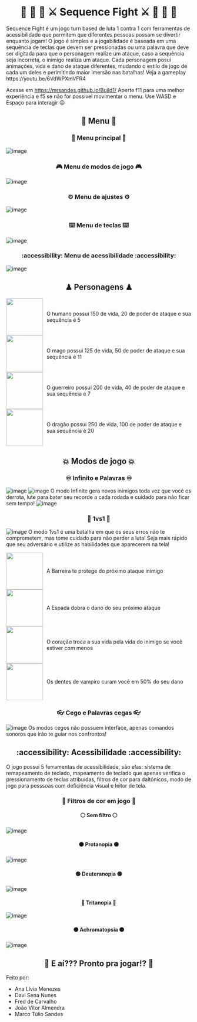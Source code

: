 <h1 align="center">🐉 🧔 🧙 ⚔️ Sequence Fight ⚔️ 🧙 🧔 🐉</h1>
Sequence Fight é um jogo turn based de luta 1 contra 1 com ferramentas de acessibilidade que permitem que diferentes pessoas possam se divertir enquanto jogam! O jogo é simples e a jogabilidade é baseada em uma sequência de teclas que devem ser pressionadas ou uma palavra que deve ser digitada para que o personagem realize um ataque, caso a sequência seja incorreta, o inimigo realiza um ataque. Cada personagem posui animações, vida e dano de ataque diferentes, mudando o estilo de jogo de cada um deles e perimitindo maior imersão nas batalhas! Veja a gameplay https://youtu.be/6VdWPXmVFR4

Acesse em https://mrsandes.github.io/Build1/ Aperte f11 para uma melhor experiência e f5 se não for possível movimentar o menu.
Use WASD e Espaço para interagir 😉

<h2 align="center">📌 Menu 📌</h2>

<h3 align="center">🤌 Menu principal 🤌</h3>

![image](https://github.com/user-attachments/assets/cbd754a2-10cd-48e8-b577-465acf192b7a)

<h3 align="center">🎮 Menu de modos de jogo 🎮</h3>

![image](https://github.com/user-attachments/assets/b6edab2c-08d4-41e0-8777-d3f47fa8af3b)

<h3 align="center">⚙️ Menu de ajustes ⚙️</h3>

![image](https://github.com/user-attachments/assets/1c7b42de-ddca-459c-a70f-14dfa224794f)

<h3 align="center">⌨️ Menu de teclas ⌨️</h3>

![image](https://github.com/user-attachments/assets/1164c906-c2de-449a-9c8e-2f90fd4568e5)

<h3 align="center">:accessibility: Menu de acessibilidade :accessibility:</h3>

![image](https://github.com/user-attachments/assets/9102061c-ec1e-4caa-98a3-1f5391f44caf)

<h2 align="center">♟ Personagens ♟</h2>

<div style="display: flex; align-items: center;">
    <img src="https://github.com/user-attachments/assets/0723d3c2-9631-4a61-b259-d8880a137ec4" width="100" style="margin-right: 10px;"/>
    <span>O humano possui 150 de vida, 20 de poder de ataque e sua sequência é 5</span>
</div>

<div style="display: flex; align-items: center;">
    <img src="https://github.com/user-attachments/assets/5f087167-444a-4068-a7e5-ecf7ea58d976" width="100" style="margin-right: 10px;"/>
    <span>O mago possui 125 de vida, 50 de poder de ataque e sua sequência é 11</span>
</div>

<div style="display: flex; align-items: center;">
    <img src="https://github.com/user-attachments/assets/806e1143-5c3e-4003-a716-362015af884e" width="100" style="margin-right: 10px;"/>
    <span>O guerreiro possui 200 de vida, 40 de poder de ataque e sua sequência é 7</span>
</div>

<div style="display: flex; align-items: center;">
    <img src="https://github.com/user-attachments/assets/9e30d395-c0d4-4543-876a-d8e52c175347" width="100" style="margin-right: 10px;"/>
    <span>O dragão possui 250 de vida, 100 de poder de ataque e sua sequência é 20</span>
</div>

<h2 align="center">💥 Modos de jogo 💥</h2>

<h3 align="center">♾️ Infinito e Palavras ♾️</h3>

![image](https://github.com/user-attachments/assets/fb10527d-3136-4b6a-a7dc-27aba1778b88)
![image](https://github.com/user-attachments/assets/29470ea0-65ef-4b7e-a418-ce9dccacc5dc)
O modo Infinite gera novos inimigos toda vez que você os derrota, lute para bater seu recorde a cada rodada e cuidado para não ficar sem tempo!
![image](https://github.com/user-attachments/assets/245c0350-5aaf-4d88-b6a6-3837fc057a16)

<h3 align="center">💪 1vs1 🦾</h3>

![image](https://github.com/user-attachments/assets/101b4c38-b8ad-4250-bb0f-134ee8283513)
O modo 1vs1 é uma batalha em que os seus erros não te comprometem, mas tome cuidado para não perder a luta! Seja mais rápido que seu adversário e utilize as habilidades que aparecerem na tela!

<div style="display: flex; align-items: center;">
    <img src="https://github.com/user-attachments/assets/f8a707f6-e186-4d64-8b20-00408e9a6f54" width="100" style="margin-right: 10px;"/>
    <span>A Barreira te protege do próximo ataque inimigo</span>
</div>

<div style="display: flex; align-items: center;">
    <img src="https://github.com/user-attachments/assets/bed37856-966b-4151-8f0d-014dd204f62f" width="100" style="margin-right: 10px;"/>
    <span>A Espada dobra o dano do seu próximo ataque</span>
</div>

<div style="display: flex; align-items: center;">
    <img src="https://github.com/user-attachments/assets/2afdec34-7a73-4b42-95bf-fb7ea3b065d9" width="100" style="margin-right: 10px;"/>
    <span>O coração troca a sua vida pela vida do inimigo se você estiver com menos</span>
</div>

<div style="display: flex; align-items: center;">
    <img src="https://github.com/user-attachments/assets/7a4e9a57-f273-40c6-9e42-5ed75e883b2e" width="100" style="margin-right: 10px;"/>
    <span>Os dentes de vampiro curam você em 50% do seu dano</span>
</div>

<h3 align="center">👓 Cego e Palavras cegas 👓</h3>

![image](https://github.com/user-attachments/assets/858e4100-b6b3-478e-80de-db7f45f4d80e)
Os modos cegos não possuem interface, apenas comandos sonoros que irão te guiar nos confrontos!

<h2 align="center">:accessibility: Acessibilidade :accessibility:</h2>

O jogo possui 5 ferramentas de acessibilidade, são elas: sistema de remapeamento de teclado, mapeamento de teclado que apenas verifica o pressionamento de teclas atribuídas, filtros de cor para daltônicos, modo de jogo para pesssoas com deficiência visual e leitor de tela.

<h3 align="center">🌈 Filtros de cor em jogo 🌈</h3>

<h4 align="center">⚪ Sem filtro ⚪</h4>

![image](https://github.com/user-attachments/assets/395b6525-4495-4a0c-af23-4ce0481b0243)

<h4 align="center">🟠 Protanopia 🟠</h4>

![image](https://github.com/user-attachments/assets/fe27e297-ed2e-4b49-8672-c8f6953e8544)

<h4 align="center">🟢 Deuteranopia 🟢</h4>

![image](https://github.com/user-attachments/assets/2e39b8a6-8e07-4028-83e1-32176d09db39)

<h4 align="center">🔴 Tritanopia 🔴</h4>

![image](https://github.com/user-attachments/assets/94ae96d1-3573-426b-83a6-26df54b7423c)

<h4 align="center">⚫ Achromatopsia ⚫</h4>

![image](https://github.com/user-attachments/assets/732097d2-2521-463e-963f-f966a6a9e039)

<h2 align="center">👊 E aí??? Pronto pra jogar!? 👊</h2>

Feito por:
<ul>
    <li>Ana Lívia Menezes</li>
    <li>Davi Sena Nunes</li>
    <li>Fred de Carvalho</li>
    <li>João Vítor Almendra</li>
    <li>Marco Túlio Sandes</li>
</ul>
